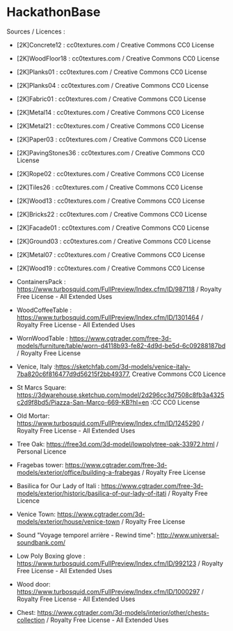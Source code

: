 # HackathonBase

Sources / Licences :
* [2K]Concrete12 : cc0textures.com / Creative Commons CC0 License
* [2K]WoodFloor18 : cc0textures.com / Creative Commons CC0 License
* [2K]Planks01 : cc0textures.com / Creative Commons CC0 License
* [2K]Planks04 : cc0textures.com / Creative Commons CC0 License
* [2K]Fabric01 : cc0textures.com / Creative Commons CC0 License
* [2K]Metal14 : cc0textures.com / Creative Commons CC0 License
* [2K]Metal21 : cc0textures.com / Creative Commons CC0 License
* [2K]Paper03 : cc0textures.com / Creative Commons CC0 License
* [2K]PavingStones36 : cc0textures.com / Creative Commons CC0 License
* [2K]Rope02 : cc0textures.com / Creative Commons CC0 License
* [2K]Tiles26 : cc0textures.com / Creative Commons CC0 License
* [2K]Wood13 : cc0textures.com / Creative Commons CC0 License
* [2K]Bricks22 : cc0textures.com / Creative Commons CC0 License
* [2K]Facade01 : cc0textures.com / Creative Commons CC0 License
* [2K]Ground03 : cc0textures.com / Creative Commons CC0 License
* [2K]Metal07 : cc0textures.com / Creative Commons CC0 License
* [2K]Wood19 : cc0textures.com / Creative Commons CC0 License

* ContainersPack : https://www.turbosquid.com/FullPreview/Index.cfm/ID/987118 /  Royalty Free License - All Extended Uses
* WoodCoffeeTable :  https://www.turbosquid.com/FullPreview/Index.cfm/ID/1301464 /  Royalty Free License - All Extended Uses
* WornWoodTable : https://www.cgtrader.com/free-3d-models/furniture/table/worn-d4118b93-fe82-4d9d-be5d-6c09288187bd / Royalty Free License

* Venice, Italy :https://sketchfab.com/3d-models/venice-italy-7ba820c6f816477d9d56215f2bb49377, Creative Commons CC0 Licence
* St Marcs Square: https://3dwarehouse.sketchup.com/model/2d296cc3d7508c8fb3a4325c2d9f8bd5/Piazza-San-Marco-669-KB?hl=en :CC CC0 License

* Old Mortar: https://www.turbosquid.com/FullPreview/Index.cfm/ID/1245290 / Royalty Free License - All Extended Uses

* Tree Oak: https://free3d.com/3d-model/lowpolytree-oak-33972.html / Personal Licence
* Fragebas tower: https://www.cgtrader.com/free-3d-models/exterior/office/building-a-frabegas / Royalty Free License
* Basilica for Our Lady of Itali : https://www.cgtrader.com/free-3d-models/exterior/historic/basilica-of-our-lady-of-itati / Royalty Free Licence
* Venice Town: https://www.cgtrader.com/3d-models/exterior/house/venice-town / Royalty Free License

* Sound "Voyage temporel arrière - Rewind time": http://www.universal-soundbank.com/ 

* Low Poly Boxing glove : https://www.turbosquid.com/FullPreview/Index.cfm/ID/992123 / Royalty Free License - All Extended Uses

* Wood door: https://www.turbosquid.com/FullPreview/Index.cfm/ID/1000297 / Royalty Free License - All Extended Uses

* Chest: https://www.cgtrader.com/3d-models/interior/other/chests-collection / Royalty Free License - All Extended Uses